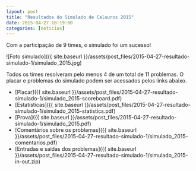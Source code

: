 ```yaml
---
layout: post
title: "Resultados do Simulado de Calouros 2015"
date: 2015-04-27 18:19:00
categories: [noticias]
---
```



Com a participação de 9 times, o simulado foi um sucesso!

![Foto simulado]({{ site.baseurl }}/assets/post_files/2015-04-27-resultado-simulado-1/simulado_2015.jpg)

Todos os times resolveram pelo menos 4 de um total de
11 problemas. O placar e problemas do simulado podem ser
acessados pelos links abaixo.

- [Placar]({{ site.baseurl }}/assets/post_files/2015-04-27-resultado-simulado-1/simulado_2015-scoreboard.pdf)
- [Estatísticas]({{ site.baseurl }}/assets/post_files/2015-04-27-resultado-simulado-1/simulado_2015-statistics.pdf)
- [Prova]({{ site.baseurl }}/assets/post_files/2015-04-27-resultado-simulado-1/simulado_2015.pdf)
- [Comentários sobre os problemas]({{ site.baseurl }}/assets/post_files/2015-04-27-resultado-simulado-1/simulado_2015-comentarios.pdf)
- [Entradas e saídas dos problemas]({{ site.baseurl }}/assets/post_files/2015-04-27-resultado-simulado-1/simulado_2015-in-out.zip)
